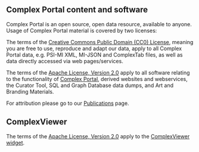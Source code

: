 ## Complex Portal content and software

Complex Portal is an open source, open data resource, available to anyone. Usage of Complex Portal material is covered by two licenses:

The terms of the [Creative Commons Public Domain (CC0) License](https://creativecommons.org/publicdomain/zero/1.0), meaning you are free to use, reproduce and adapt our data, apply to all Complex Portal data, e.g. PSI-MI XML, MI-JSON and ComplexTab files, as well as data directly accessed via web pages/services.

The terms of the [Apache License, Version 2.0](https://www.apache.org/licenses/LICENSE-2.0) apply to all software relating to the functionality of [Complex Portal](www.ebi.ac.uk/complexportal), derived websites and webservices, the Curator Tool, SQL and Graph Database data dumps, and Art and Branding Materials.

For attribution please go to our [Publications](https://www.ebi.ac.uk/complexportal/about#publications) page.

## ComplexViewer

The terms of the [Apache License, Version 2.0](https://www.apache.org/licenses/LICENSE-2.0) apply to the [ComplexViewer widget](https://github.com/MICommunity/ComplexViewer/blob/master/LICENSE).
